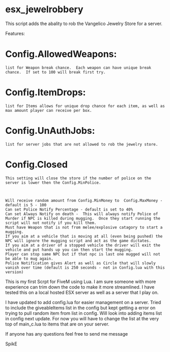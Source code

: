# esx_jewelrobbery

This script adds the abality to rob the Vangelico Jewelry  Store for a server.



Features:
 # Config.AllowedWeapons:
 	list for Weapon break chance.  Each weapon can have unique break chance.  If set to 100 will break first try.
 # Config.ItemDrops: 
 	list for Items allows for unique drop chance for each item, as well as max amount player can receive per box.
 # Config.UnAuthJobs:
 	list for server jobs that are not allowed to rob the jewelry store.
 # Config.Closed
 	This setting will close the store if the number of police on the server is lower then the Config.MinPolice.
	
	
  
 	Will receive random amount from Config.MinMoney to  Config.MaxMoney -  default is 5 - 100
	Can set Police Notify Percentage - default is set to 40%
	Can set Always Notify on death -  This will always notify Police of Murder if NPC is killed during mugging.  Once they start running the script will not notify if you kill them.
	Must have Weapon that is not from melee/explosive catagory to start a mugging.
	If you aim at a vehicle that is moving at all (even being pushed) the NPC will ignore the mugging script and act as the game dictates.
	If you aim at a driver of a stopped vehicle the driver will exit the vehicle and put hands up you can then start the mugging.
	Player can stop same NPC but if that npc is last one mugged will not be able to mug again.
	Police Notification gives Alert as well as Circle that will slowly vanish over time (default is 250 seconds - not in Config.lua with this version)
  


This is my first Scrpt for FiveM using Lua. I am sure someone with more experience can trim down the code to make it more streamlined.
I have tested this on a local hosted ESX server as well as a server that I play on. 

I have updated to add config.lua for easier management on a server.  Tried to include the giveableItems list in the config but kept getting a error on trying to pull random item from list in config.  Will look into adding items list in config next update.  For now you will have to change the list at the very top of  main_c.lua to items that are on your server.  

If anyone has any questions feel free to send me message

SpikE
